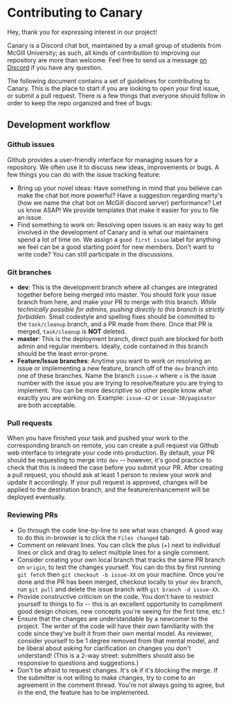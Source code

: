 # Contributing to Canary

Hey, thank you for expressing interest in our project!

Canary is a Discord chat bot, maintained by a small group of students from McGill University; as such, all kinds of contribution to improving our repository are more than welcome. Feel free to send us a message [on Discord](https://discordapp.com/invite/HDHvv58) if you have any question.

The following document contains a set of guidelines for contributing to Canary. This is the place to start if you are looking to open your first issue, or submit a pull request. There is a few things that everyone should follow in order to keep the repo organized and free of bugs:

## Development workflow

### Github issues

Github provides a user-friendly interface for managing issues for a repository. We often use it to discuss new ideas, improvements or bugs. A few things you can do with the issue tracking feature:
- Bring up your novel ideas: Have something in mind that you believe can make the chat bot more powerful? Have a suggestion regarding marty's (how we name the chat bot on McGill discord server) performance? Let us know ASAP! We provide templates that make it easier for you to file an issue.
- Find something to work on: Resolving open issues is an easy way to get involved in the development of Canary and is what our maintainers spend a lot of time on. We assign a `good first issue` label for anything we feel can be a good starting point for new members. Don't want to write code? You can still participate in the discussions.

### Git branches

- **dev**: This is the development branch where all changes are integrated together before being merged into master. You should fork your issue branch from here, and make your PR to merge with this branch. *While technically possible for admins, pushing directly to this branch is strictly forbidden.* Small codestyle and spelling fixes should be committed to the `task/cleanup` branch, and a PR made from there. Once that PR is merged, `task/cleanup` is **NOT** deleted.
- **master**: This is the deployment branch, direct push are blocked for both admin and regular members. Ideally, code contained in this branch should be the least error-prone.
- **Feature/Issue branches**: Anytime you want to work on resolving an issue or implementing a new feature, branch off of the `dev` branch into one of these branches. Name the branch `issue-x` where `x` is the issue number with the issue you are trying to resolve/feature you are trying to implement. You can be more descriptive so other people know what exactly you are working on. Example: `issue-42` or `issue-30/paginator` are both acceptable.

### Pull requests

When you have finished your task and pushed your work to the corresponding branch on remote, you can create a pull request via Github web interface to integrate your code into production. By default, your PR should be requesting to merge into `dev` -- however, it's good practice to check that this is indeed the case before you submit your PR. After creating a pull request, you should ask at least 1 person to review your work and update it accordingly. If your pull request is approved, changes will be applied to the destination branch, and the feature/enhancement will be deployed eventually.

### Reviewing PRs

- Go through the code line-by-line to see what was changed. A good way to do this in-browser is to click the `Files changed` tab.
- Comment on relevant lines. You can click the plus (+) next to individual lines or click and drag to select multiple lines for a single comment.
- Consider creating your own local branch that tracks the same PR branch on `origin`, to test the changes yourself. You can do this by first running `git fetch` then `git checkout -b issue-XX` on your machine. Once you're done and the PR has been merged, checkout locally to your `dev` branch, run `git pull` and delete the issue branch with `git branch -d issue-XX`.
- Provide constructive criticism on the code. You don't have to restrict yourself to things to fix -- this is an excellent opportunity to compliment good design choices, new concepts you're seeing for the first time, etc.!
- Ensure that the changes are understandable by a newcomer to the project. The writer of the code will have their own familiarity with the code since they've built it from their own mental model. As reviewer, consider yourself to be 1 degree removed from that mental model, and be liberal about asking for clarification on changes you don't understand! (This is a 2-way street: submitters should also be responsive to questions and suggestions.)
- Don't be afraid to request changes. It's ok if it's blocking the merge. If the submitter is not willing to make changes, try to come to an agreement in the comment thread. You're not always going to agree, but in the end, the feature has to be implemented.
